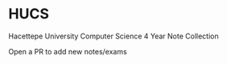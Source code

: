 # HUCS
Hacettepe University Computer Science 4 Year Note Collection

Open a PR to add new notes/exams

